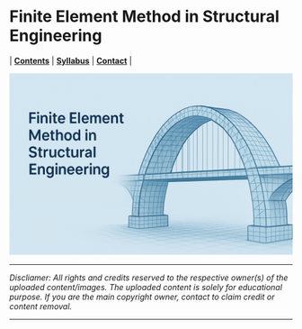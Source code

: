 # Finite Element Method in Structural Engineering 

| **[Contents](Contents/Content.md)** | **[Syllabus](Contents/Syllabus.md)** | **[Contact](Contents/Contact.md)** |  

![FEM](Contents/FEM.png)

---

*Discliamer: All rights and credits reserved to the respective owner(s) of the uploaded content/images. The uploaded content is solely for educational purpose. If you are the main copyright owner, contact to claim credit or content removal.*

---
